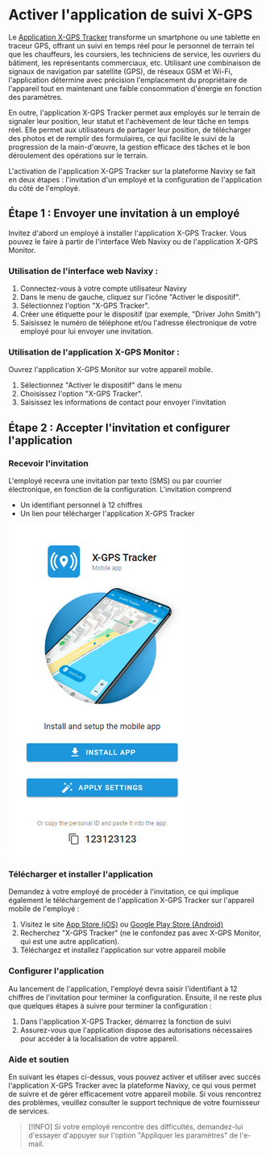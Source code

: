 # Activer l'application de suivi X-GPS

Le [Application X-GPS Tracker](https://x-gps.app) transforme un smartphone ou une tablette en traceur GPS, offrant un suivi en temps réel pour le personnel de terrain tel que les chauffeurs, les coursiers, les techniciens de service, les ouvriers du bâtiment, les représentants commerciaux, etc. Utilisant une combinaison de signaux de navigation par satellite (GPS), de réseaux GSM et Wi-Fi, l'application détermine avec précision l'emplacement du propriétaire de l'appareil tout en maintenant une faible consommation d'énergie en fonction des paramètres.

En outre, l'application X-GPS Tracker permet aux employés sur le terrain de signaler leur position, leur statut et l'achèvement de leur tâche en temps réel. Elle permet aux utilisateurs de partager leur position, de télécharger des photos et de remplir des formulaires, ce qui facilite le suivi de la progression de la main-d'œuvre, la gestion efficace des tâches et le bon déroulement des opérations sur le terrain.

L'activation de l'application X-GPS Tracker sur la plateforme Navixy se fait en deux étapes : l'invitation d'un employé et la configuration de l'application du côté de l'employé.

## Étape 1 : Envoyer une invitation à un employé

Invitez d'abord un employé à installer l'application X-GPS Tracker. Vous pouvez le faire à partir de l'interface Web Navixy ou de l'application X-GPS Monitor.

### **Utilisation de l'interface web Navixy :**

1. Connectez-vous à votre compte utilisateur Navixy
2. Dans le menu de gauche, cliquez sur l'icône "Activer le dispositif".
3. Sélectionnez l'option "X-GPS Tracker".
4. Créer une étiquette pour le dispositif (par exemple, "Driver John Smith")
5. Saisissez le numéro de téléphone et/ou l'adresse électronique de votre employé pour lui envoyer une invitation.

### **Utilisation de l'application X-GPS Monitor :**

Ouvrez l'application X-GPS Monitor sur votre appareil mobile.

1. Sélectionnez "Activer le dispositif" dans le menu
2. Choisissez l'option "X-GPS Tracker".
3. Saisissez les informations de contact pour envoyer l'invitation

## Étape 2 : Accepter l'invitation et configurer l'application

### Recevoir l'invitation

L'employé recevra une invitation par texto (SMS) ou par courrier électronique, en fonction de la configuration. L'invitation comprend

- Un identifiant personnel à 12 chiffres
- Un lien pour télécharger l'application X-GPS Tracker

![image-20240717-190626.png](attachments/image-20240717-190626.png)

### Télécharger et installer l'application

Demandez à votre employé de procéder à l'invitation, ce qui implique également le téléchargement de l'application X-GPS Tracker sur l'appareil mobile de l'employé :

1. Visitez le site [App Store (iOS)](https://apps.apple.com/us/app/x-gps-tracker/id1612047534) ou [Google Play Store (Android)](https://play.google.com/store/apps/details?id=com.navixy.xgps.tracker)
2. Recherchez "X-GPS Tracker" (ne le confondez pas avec X-GPS Monitor, qui est une autre application).
3. Téléchargez et installez l'application sur votre appareil mobile

### Configurer l'application

Au lancement de l'application, l'employé devra saisir l'identifiant à 12 chiffres de l'invitation pour terminer la configuration. Ensuite, il ne reste plus que quelques étapes à suivre pour terminer la configuration :

1. Dans l'application X-GPS Tracker, démarrez la fonction de suivi
2. Assurez-vous que l'application dispose des autorisations nécessaires pour accéder à la localisation de votre appareil.

### Aide et soutien

En suivant les étapes ci-dessus, vous pouvez activer et utiliser avec succès l'application X-GPS Tracker avec la plateforme Navixy, ce qui vous permet de suivre et de gérer efficacement votre appareil mobile. Si vous rencontrez des problèmes, veuillez consulter le support technique de votre fournisseur de services.

> [!INFO]
> Si votre employé rencontre des difficultés, demandez-lui d'essayer d'appuyer sur l'option "Appliquer les paramètres" de l'e-mail.